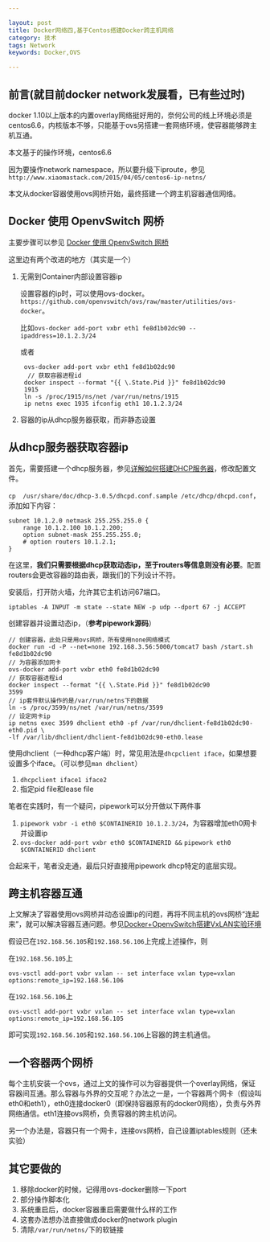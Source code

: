 ```yaml
---

layout: post
title: Docker网络四,基于Centos搭建Docker跨主机网络
category: 技术
tags: Network
keywords: Docker,OVS

---
```


## 前言(就目前docker network发展看，已有些过时)

docker 1.10以上版本的内置overlay网络挺好用的，奈何公司的线上环境必须是centos6.6，内核版本不够，只能基于ovs另搭建一套网络环境，使容器能够跨主机互通。

本文基于的操作环境，centos6.6

因为要操作network namespace，所以要升级下iproute，参见`http://www.xiaomastack.com/2015/04/05/centos6-ip-netns/`

本文从docker容器使用ovs网桥开始，最终搭建一个跨主机容器通信网络。

## Docker 使用 OpenvSwitch 网桥

主要步骤可以参见 [Docker 使用 OpenvSwitch 网桥][]

这里边有两个改进的地方（其实是一个）

1. 无需到Container内部设置容器ip

    设置容器的ip时，可以使用ovs-docker。`https://github.com/openvswitch/ovs/raw/master/utilities/ovs-docker`。

    比如`ovs-docker add-port vxbr eth1 fe8d1b02dc90 --ipaddress=10.1.2.3/24`
    
    或者
    
        ovs-docker add-port vxbr eth1 fe8d1b02dc90
         // 获取容器进程id
        docker inspect --format "{{ \.State.Pid }}" fe8d1b02dc90
        1915
        ln -s /proc/1915/ns/net /var/run/netns/1915
        ip netns exec 1935 ifconfig eth1 10.1.2.3/24
    
    
2. 容器的ip从dhcp服务器获取，而非静态设置

## 从dhcp服务器获取容器ip

首先，需要搭建一个dhcp服务器，参见[详解如何搭建DHCP服务器][]，修改配置文件。

`cp  /usr/share/doc/dhcp-3.0.5/dhcpd.conf.sample /etc/dhcp/dhcpd.conf`，添加如下内容：

    subnet 10.1.2.0 netmask 255.255.255.0 {
        range 10.1.2.100 10.1.2.200;
        option subnet-mask 255.255.255.0;
        # option routers 10.1.2.1;
    }

在这里，**我们只需要根据dhcp获取动态ip，至于routers等信息则没有必要**。配置routers会更改容器的路由表，跟我们的下列设计不符。

安装后，打开防火墙，允许其它主机访问67端口。

    iptables -A INPUT -m state --state NEW -p udp --dport 67 -j ACCEPT


创建容器并设置动态ip，（**参考pipework源码**）

    // 创建容器，此处只是用ovs网桥，所有使用none网络模式
    docker run -d -P --net=none 192.168.3.56:5000/tomcat7 bash /start.sh
    fe8d1b02dc90
    // 为容器添加网卡
    ovs-docker add-port vxbr eth0 fe8d1b02dc90
    // 获取容器进程id
    docker inspect --format "{{ \.State.Pid }}" fe8d1b02dc90
    3599
    // ip套件默认操作的是/var/run/netns下的数据
    ln -s /proc/3599/ns/net /var/run/netns/3599
    // 设定网卡ip
    ip netns exec 3599 dhclient eth0 -pf /var/run/dhclient-fe8d1b02dc90-eth0.pid \
    -lf /var/lib/dhclient/dhclient-fe8d1b02dc90-eth0.lease
    

使用dhclient（一种dhcp客户端）时，常见用法是`dhcpclient iface`，如果想要设置多个iface。（可以参见`man dhclient`）

1. `dhcpclient iface1 iface2`
2. 指定pid file和lease file

笔者在实践时，有一个疑问，pipework可以分开做以下两件事

1.  `pipework vxbr -i eth0 $CONTAINERID 10.1.2.3/24`，为容器增加eth0网卡并设置ip
2.  `ovs-docker add-port vxbr eth0 $CONTAINERID &&`
    `pipework eth0 $CONTAINERID dhclient`

合起来干，笔者没走通，最后只好直接用pipework dhcp特定的底层实现。

## 跨主机容器互通

上文解决了容器使用ovs网桥并动态设置ip的问题，再将不同主机的ovs网桥“连起来”，就可以解决容器互通问题。参见[Docker+OpenvSwitch搭建VxLAN实验环境][]

假设已在`192.168.56.105`和`192.168.56.106`上完成上述操作，则

在`192.168.56.105`上

    ovs-vsctl add-port vxbr vxlan -- set interface vxlan type=vxlan options:remote_ip=192.168.56.106
    
在`192.168.56.106`上

    ovs-vsctl add-port vxbr vxlan -- set interface vxlan type=vxlan options:remote_ip=192.168.56.105
    
即可实现`192.168.56.105`和`192.168.56.106`上容器的跨主机通信。


## 一个容器两个网桥

每个主机安装一个ovs，通过上文的操作可以为容器提供一个overlay网络，保证容器间互通。那么容器与外界的交互呢？办法之一是，一个容器两个网卡（假设叫eth0和eth1），eth0连接docker0（即保持容器原有的docker0网络），负责与外界网络通信。eth1连接ovs网桥，负责容器的跨主机访问。

另一个办法是，容器只有一个网卡，连接ovs网桥，自己设置iptables规则（还未实验）

## 其它要做的

1. 移除docker的时候，记得用ovs-docker删除一下port
2. 部分操作脚本化
3. 系统重启后，docker容器重启需要做什么样的工作
4. 这套办法想办法直接做成docker的network plugin
5. 清除`/var/run/netns/`下的软链接


[Docker 使用 OpenvSwitch 网桥]: http://blog.csdn.net/yeasy/article/details/42555431
[详解如何搭建DHCP服务器]: http://www.ahlinux.com/server/dhcp/17429.html
[Docker+OpenvSwitch搭建VxLAN实验环境]: http://www.cnblogs.com/yuuyuu/p/5180827.html#commentform